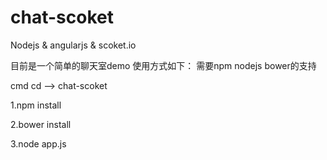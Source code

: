 # chat-scoket
Nodejs &amp; angularjs &amp; scoket.io

目前是一个简单的聊天室demo
使用方式如下： 需要npm nodejs bower的支持

cmd cd --> chat-scoket

1.npm install

2.bower install

3.node app.js
